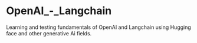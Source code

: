 # OpenAI_-_Langchain
Learning and testing fundamentals of OpenAI and Langchain using Hugging face and other generative Ai fields.

